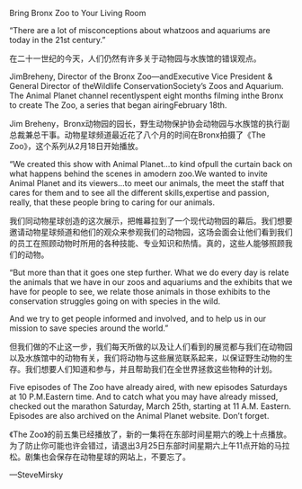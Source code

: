 Bring Bronx Zoo to Your Living Room

“There are a lot of misconceptions about whatzoos and aquariums are today in the 21st century.”

在二十一世纪的今天，人们仍然有许多关于动物园与水族馆的错误观点。

JimBreheny, Director of the Bronx Zoo—andExecutive Vice President & General Director of theWildlife ConservationSociety’s Zoos and Aquarium. The Animal Planet channel recentlyspent eight months filming inthe Bronx to create The Zoo, a series that began airingFebruary 18th.

Jim Breheny，Bronx动物园的园长，野生动物保护协会动物园与水族馆的执行副总裁兼总干事。动物星球频道最近花了八个月的时间在Bronx拍摄了《The Zoo》，这个系列从2月18日开始播放。

“We created this show with Animal Planet…to kind ofpull the curtain back on what happens behind the scenes in amodern zoo.We wanted to invite Animal Planet and its viewers…to meet our animals, the meet the staff that cares for them and to see all the different skills,expertise and passion, really, that these people bring to caring for our animals.

我们同动物星球创造的这次展示，把帷幕拉到了一个现代动物园的幕后。我们想要邀请动物星球频道和他们的观众来参观我们的动物园，这场会面会让他们看到我们的员工在照顾动物时所用的各种技能、专业知识和热情。真的，这些人能够照顾我们的动物。

“But more than that it goes one step further. What we do every day is relate the animals that we have in our zoos and aquariums and the exhibits that we have for people to see, we relate those animals in those exhibits to the conservation struggles going on with species in the wild. 

And we try to get people informed and involved, and to help us in our mission to save species around the world.”

但我们做的不止这一步，我们每天所做的以及让人们看到的展览都与我们在动物园以及水族馆中的动物有关，我们将动物与这些展览联系起来，以保证野生动物的生存。我们想要人们知道和参与，并且帮助我们在全世界拯救这些物种的计划。

Five episodes of The Zoo have already aired, with new episodes Saturdays at 10 P.M.Eastern time. And to catch what you may have already missed, checked out the marathon Saturday, March 25th, starting at 11 A.M. Eastern. Episodes are also archived on the Animal Planet website. Don’t forget.

《The Zoo》的前五集已经播放了，新的一集将在东部时间星期六的晚上十点播放。为了防止你可能也许会错过，请退出3月25日东部时间星期六上午11点开始的马拉松。剧集也会保存在动物星球的网站上，不要忘了。

—SteveMirsky
